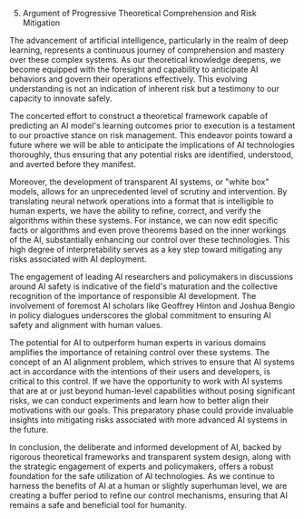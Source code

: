5. Argument of Progressive Theoretical Comprehension and Risk Mitigation

The advancement of artificial intelligence, particularly in the realm of deep learning, represents a continuous journey of comprehension and mastery over these complex systems. As our theoretical knowledge deepens, we become equipped with the foresight and capability to anticipate AI behaviors and govern their operations effectively. This evolving understanding is not an indication of inherent risk but a testimony to our capacity to innovate safely.

The concerted effort to construct a theoretical framework capable of predicting an AI model's learning outcomes prior to execution is a testament to our proactive stance on risk management. This endeavor points toward a future where we will be able to anticipate the implications of AI technologies thoroughly, thus ensuring that any potential risks are identified, understood, and averted before they manifest.

Moreover, the development of transparent AI systems, or "white box" models, allows for an unprecedented level of scrutiny and intervention. By translating neural network operations into a format that is intelligible to human experts, we have the ability to refine, correct, and verify the algorithms within these systems. For instance, we can now edit specific facts or algorithms and even prove theorems based on the inner workings of the AI, substantially enhancing our control over these technologies. This high degree of interpretability serves as a key step toward mitigating any risks associated with AI deployment.

The engagement of leading AI researchers and policymakers in discussions around AI safety is indicative of the field's maturation and the collective recognition of the importance of responsible AI development. The involvement of foremost AI scholars like Geoffrey Hinton and Joshua Bengio in policy dialogues underscores the global commitment to ensuring AI safety and alignment with human values.

The potential for AI to outperform human experts in various domains amplifies the importance of retaining control over these systems. The concept of an AI alignment problem, which strives to ensure that AI systems act in accordance with the intentions of their users and developers, is critical to this control. If we have the opportunity to work with AI systems that are at or just beyond human-level capabilities without posing significant risks, we can conduct experiments and learn how to better align their motivations with our goals. This preparatory phase could provide invaluable insights into mitigating risks associated with more advanced AI systems in the future.

In conclusion, the deliberate and informed development of AI, backed by rigorous theoretical frameworks and transparent system design, along with the strategic engagement of experts and policymakers, offers a robust foundation for the safe utilization of AI technologies. As we continue to harness the benefits of AI at a human or slightly superhuman level, we are creating a buffer period to refine our control mechanisms, ensuring that AI remains a safe and beneficial tool for humanity.